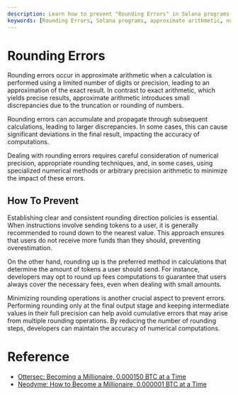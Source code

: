 ```yaml
---
description: Learn how to prevent "Rounding Errors" in Solana programs. Rounding errors occur in approximate arithmetic when calculations are performed with limited precision, leading to small discrepancies that can accumulate and impact the accuracy of computations.
keywords: [Rounding Errors, Solana programs, approximate arithmetic, numerical precision, rounding techniques, cumulative errors, Solana vulnerability]
---
```


# Rounding Errors

Rounding errors occur in approximate arithmetic when a calculation is performed using a limited number of digits or precision, leading to an approximation of the exact result. In contrast to exact arithmetic, which yields precise results, approximate arithmetic introduces small discrepancies due to the truncation or rounding of numbers.

Rounding errors can accumulate and propagate through subsequent calculations, leading to larger discrepancies. In some cases, this can cause significant deviations in the final result, impacting the accuracy of computations.

Dealing with rounding errors requires careful consideration of numerical precision, appropriate rounding techniques, and, in some cases, using specialized numerical methods or arbitrary precision arithmetic to minimize the impact of these errors.

## How To Prevent

Establishing clear and consistent rounding direction policies is essential. When instructions involve sending tokens to a user, it is generally recommended to round down to the nearest value. This approach ensures that users do not receive more funds than they should, preventing overestimation.

On the other hand, rounding up is the preferred method in calculations that determine the amount of tokens a user should send. For instance, developers may opt to round up fees computations to guarantee that users always cover the necessary fees, even when dealing with small amounts. 

Minimizing rounding operations is another crucial aspect to prevent errors. Performing rounding only at the final output stage and keeping intermediate values in their full precision can help avoid cumulative errors that may arise from multiple rounding operations. By reducing the number of rounding steps, developers can maintain the accuracy of numerical computations.

# Reference

- [Ottersec: Becoming a Millionaire, 0.000150 BTC at a Time](https://osec.io/blog/2022-04-26-spl-swap-rounding)
- [Neodyme: How to Become a Millionaire, 0.000001 BTC at a Time](https://neodyme.io/blog/lending_disclosure/)